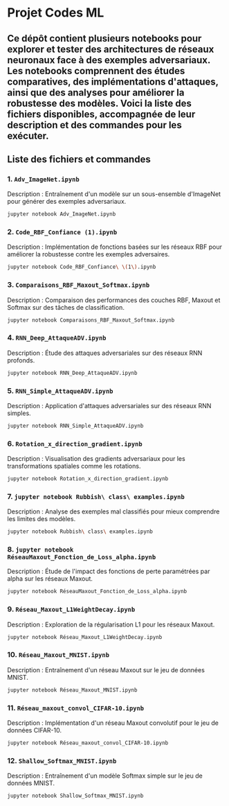 # Projet Codes ML

Ce dépôt contient plusieurs notebooks pour explorer et tester des architectures de réseaux neuronaux face à des exemples adversariaux. Les notebooks comprennent des études comparatives, des implémentations d'attaques, ainsi que des analyses pour améliorer la robustesse des modèles. Voici la liste des fichiers disponibles, accompagnée de leur description et des commandes pour les exécuter.
---

## Liste des fichiers et commandes

### 1. `Adv_ImageNet.ipynb`
Description : Entraînement d'un modèle sur un sous-ensemble d'ImageNet pour générer des exemples adversariaux.
```bash
jupyter notebook Adv_ImageNet.ipynb
```
### 2. `Code_RBF_Confiance (1).ipynb`
Description : Implémentation de fonctions basées sur les réseaux RBF pour améliorer la robustesse contre les exemples adversaires.
```bash
jupyter notebook Code_RBF_Confiance\ \(1\).ipynb
```
### 3. `Comparaisons_RBF_Maxout_Softmax.ipynb`
Description : Comparaison des performances des couches RBF, Maxout et Softmax sur des tâches de classification.
```bash
jupyter notebook Comparaisons_RBF_Maxout_Softmax.ipynb
```
### 4. `RNN_Deep_AttaqueADV.ipynb`
Description : Étude des attaques adversariales sur des réseaux RNN profonds.
```bash
jupyter notebook RNN_Deep_AttaqueADV.ipynb
```
### 5. `RNN_Simple_AttaqueADV.ipynb`
Description : Application d'attaques adversariales sur des réseaux RNN simples.
```bash
jupyter notebook RNN_Simple_AttaqueADV.ipynb
```
### 6. `Rotation_x_direction_gradient.ipynb`
Description : Visualisation des gradients adversariaux pour les transformations spatiales comme les rotations.
```bash
jupyter notebook Rotation_x_direction_gradient.ipynb
```
### 7. `jupyter notebook Rubbish\ class\ examples.ipynb`
Description : Analyse des exemples mal classifiés pour mieux comprendre les limites des modèles.
```bash
jupyter notebook Rubbish\ class\ examples.ipynb
```
### 8. `jupyter notebook RéseauMaxout_Fonction_de_Loss_alpha.ipynb`
Description : Étude de l'impact des fonctions de perte paramétrées par alpha sur les réseaux Maxout.
```bash
jupyter notebook RéseauMaxout_Fonction_de_Loss_alpha.ipynb
```
### 9. `Réseau_Maxout_L1WeightDecay.ipynb`
Description : Exploration de la régularisation L1 pour les réseaux Maxout.
```bash
jupyter notebook Réseau_Maxout_L1WeightDecay.ipynb
```
### 10. `Réseau_Maxout_MNIST.ipynb`
Description : Entraînement d'un réseau Maxout sur le jeu de données MNIST.
```bash
jupyter notebook Réseau_Maxout_MNIST.ipynb
```
### 11. `Réseau_maxout_convol_CIFAR-10.ipynb`
Description : Implémentation d'un réseau Maxout convolutif pour le jeu de données CIFAR-10.
```bash
jupyter notebook Réseau_maxout_convol_CIFAR-10.ipynb
```
### 12. `Shallow_Softmax_MNIST.ipynb`
Description : Entraînement d'un modèle Softmax simple sur le jeu de données MNIST.
```bash
jupyter notebook Shallow_Softmax_MNIST.ipynb
```
